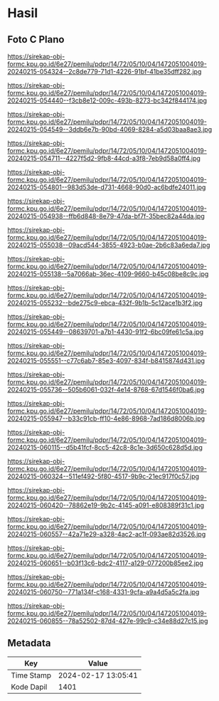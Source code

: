 # Hasil

## Foto C Plano

https://sirekap-obj-formc.kpu.go.id/6e27/pemilu/pdpr/14/72/05/10/04/1472051004019-20240215-054324--2c8de779-71d1-4226-91bf-41be35dff282.jpg

https://sirekap-obj-formc.kpu.go.id/6e27/pemilu/pdpr/14/72/05/10/04/1472051004019-20240215-054440--f3cb8e12-009c-493b-8273-bc342f844174.jpg

https://sirekap-obj-formc.kpu.go.id/6e27/pemilu/pdpr/14/72/05/10/04/1472051004019-20240215-054549--3ddb6e7b-90bd-4069-8284-a5d03baa8ae3.jpg

https://sirekap-obj-formc.kpu.go.id/6e27/pemilu/pdpr/14/72/05/10/04/1472051004019-20240215-054711--4227f5d2-9fb8-44cd-a3f8-7eb9d58a0ff4.jpg

https://sirekap-obj-formc.kpu.go.id/6e27/pemilu/pdpr/14/72/05/10/04/1472051004019-20240215-054801--983d53de-d731-4668-90d0-ac6bdfe24011.jpg

https://sirekap-obj-formc.kpu.go.id/6e27/pemilu/pdpr/14/72/05/10/04/1472051004019-20240215-054938--ffb6d848-8e79-47da-bf7f-35bec82a44da.jpg

https://sirekap-obj-formc.kpu.go.id/6e27/pemilu/pdpr/14/72/05/10/04/1472051004019-20240215-055038--09acd544-3855-4923-b0ae-2b6c83a6eda7.jpg

https://sirekap-obj-formc.kpu.go.id/6e27/pemilu/pdpr/14/72/05/10/04/1472051004019-20240215-055138--5a7066ab-36ec-4109-9660-b45c08be8c9c.jpg

https://sirekap-obj-formc.kpu.go.id/6e27/pemilu/pdpr/14/72/05/10/04/1472051004019-20240215-055232--bde275c9-ebca-432f-9b1b-5c12ace1b3f2.jpg

https://sirekap-obj-formc.kpu.go.id/6e27/pemilu/pdpr/14/72/05/10/04/1472051004019-20240215-055449--08639701-a7b1-4430-91f2-6bc09fe61c5a.jpg

https://sirekap-obj-formc.kpu.go.id/6e27/pemilu/pdpr/14/72/05/10/04/1472051004019-20240215-055551--c77c6ab7-85e3-4097-834f-b8415874d431.jpg

https://sirekap-obj-formc.kpu.go.id/6e27/pemilu/pdpr/14/72/05/10/04/1472051004019-20240215-055736--505b6061-032f-4e14-8768-67d1546f0ba6.jpg

https://sirekap-obj-formc.kpu.go.id/6e27/pemilu/pdpr/14/72/05/10/04/1472051004019-20240215-055947--b33c91cb-ff10-4e86-8968-7ad186d8006b.jpg

https://sirekap-obj-formc.kpu.go.id/6e27/pemilu/pdpr/14/72/05/10/04/1472051004019-20240215-060115--d5b41fcf-8cc5-42c8-8c1e-3d650c628d5d.jpg

https://sirekap-obj-formc.kpu.go.id/6e27/pemilu/pdpr/14/72/05/10/04/1472051004019-20240215-060324--511ef492-5f80-4517-9b9c-21ec917f0c57.jpg

https://sirekap-obj-formc.kpu.go.id/6e27/pemilu/pdpr/14/72/05/10/04/1472051004019-20240215-060420--78862e19-9b2c-4145-a091-e808389f31c1.jpg

https://sirekap-obj-formc.kpu.go.id/6e27/pemilu/pdpr/14/72/05/10/04/1472051004019-20240215-060557--42a71e29-a328-4ac2-ac1f-093ae82d3526.jpg

https://sirekap-obj-formc.kpu.go.id/6e27/pemilu/pdpr/14/72/05/10/04/1472051004019-20240215-060651--b03f13c6-bdc2-4117-a129-077200b85ee2.jpg

https://sirekap-obj-formc.kpu.go.id/6e27/pemilu/pdpr/14/72/05/10/04/1472051004019-20240215-060750--771a134f-c168-4331-9cfa-a9a4d5a5c2fa.jpg

https://sirekap-obj-formc.kpu.go.id/6e27/pemilu/pdpr/14/72/05/10/04/1472051004019-20240215-060855--78a52502-87d4-427e-99c9-c34e88d27c15.jpg


## Metadata

| Key        | Value               |
| ---------- | ------------------- |
| Time Stamp | 2024-02-17 13:05:41 |
| Kode Dapil | 1401                |



